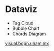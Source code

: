 # Dataviz

* Tag Cloud
* Bubble Chart
* Chords Diagram

[visual.bdpn.unam.mx](http://visual.bdpn.unam.mx)

